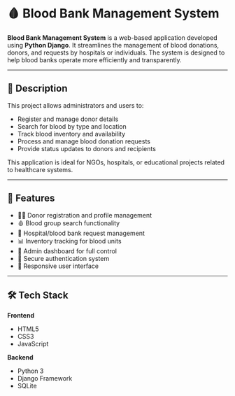 # 🩸 Blood Bank Management System

**Blood Bank Management System** is a web-based application developed using **Python Django**. It streamlines the management of blood donations, donors, and requests by hospitals or individuals. The system is designed to help blood banks operate more efficiently and transparently.

---

## 🧾 Description

This project allows administrators and users to:

- Register and manage donor details  
- Search for blood by type and location  
- Track blood inventory and availability  
- Process and manage blood donation requests  
- Provide status updates to donors and recipients

This application is ideal for NGOs, hospitals, or educational projects related to healthcare systems.

---

## 🚀 Features

- 🧑‍💼 Donor registration and profile management  
- 🩸 Blood group search functionality  
- 🏥 Hospital/blood bank request management  
- 📊 Inventory tracking for blood units  
- 🧾 Admin dashboard for full control  
- 🔐 Secure authentication system  
- 📱 Responsive user interface

---

## 🛠️ Tech Stack

**Frontend**  
- HTML5  
- CSS3
- JavaScript

**Backend**  
- Python 3  
- Django Framework  
- SQLite
